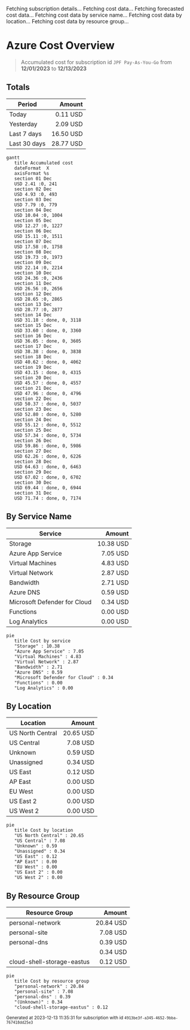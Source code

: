 Fetching subscription details...
Fetching cost data...
Fetching forecasted cost data...
Fetching cost data by service name...
Fetching cost data by location...
Fetching cost data by resource group...
# Azure Cost Overview

> Accumulated cost for subscription id `JPF Pay-As-You-Go` from **12/01/2023** to **12/13/2023**

## Totals

|Period|Amount|
|---|---:|
|Today|0.11 USD|
|Yesterday|2.09 USD|
|Last 7 days|16.50 USD|
|Last 30 days|28.77 USD|

```mermaid
gantt
   title Accumulated cost
   dateFormat  X
   axisFormat %s
   section 01 Dec
   USD 2.41 :0, 241
   section 02 Dec
   USD 4.93 :0, 493
   section 03 Dec
   USD 7.79 :0, 779
   section 04 Dec
   USD 10.04 :0, 1004
   section 05 Dec
   USD 12.27 :0, 1227
   section 06 Dec
   USD 15.11 :0, 1511
   section 07 Dec
   USD 17.58 :0, 1758
   section 08 Dec
   USD 19.73 :0, 1973
   section 09 Dec
   USD 22.14 :0, 2214
   section 10 Dec
   USD 24.36 :0, 2436
   section 11 Dec
   USD 26.56 :0, 2656
   section 12 Dec
   USD 28.65 :0, 2865
   section 13 Dec
   USD 28.77 :0, 2877
   section 14 Dec
   USD 31.18 : done, 0, 3118
   section 15 Dec
   USD 33.60 : done, 0, 3360
   section 16 Dec
   USD 36.05 : done, 0, 3605
   section 17 Dec
   USD 38.38 : done, 0, 3838
   section 18 Dec
   USD 40.62 : done, 0, 4062
   section 19 Dec
   USD 43.15 : done, 0, 4315
   section 20 Dec
   USD 45.57 : done, 0, 4557
   section 21 Dec
   USD 47.96 : done, 0, 4796
   section 22 Dec
   USD 50.37 : done, 0, 5037
   section 23 Dec
   USD 52.80 : done, 0, 5280
   section 24 Dec
   USD 55.12 : done, 0, 5512
   section 25 Dec
   USD 57.34 : done, 0, 5734
   section 26 Dec
   USD 59.86 : done, 0, 5986
   section 27 Dec
   USD 62.26 : done, 0, 6226
   section 28 Dec
   USD 64.63 : done, 0, 6463
   section 29 Dec
   USD 67.02 : done, 0, 6702
   section 30 Dec
   USD 69.44 : done, 0, 6944
   section 31 Dec
   USD 71.74 : done, 0, 7174
```

## By Service Name

|Service|Amount|
|---|---:|
|Storage|10.38 USD|
|Azure App Service|7.05 USD|
|Virtual Machines|4.83 USD|
|Virtual Network|2.87 USD|
|Bandwidth|2.71 USD|
|Azure DNS|0.59 USD|
|Microsoft Defender for Cloud|0.34 USD|
|Functions|0.00 USD|
|Log Analytics|0.00 USD|

```mermaid
pie
   title Cost by service
   "Storage" : 10.38
   "Azure App Service" : 7.05
   "Virtual Machines" : 4.83
   "Virtual Network" : 2.87
   "Bandwidth" : 2.71
   "Azure DNS" : 0.59
   "Microsoft Defender for Cloud" : 0.34
   "Functions" : 0.00
   "Log Analytics" : 0.00
```

## By Location

|Location|Amount|
|---|---:|
|US North Central|20.65 USD|
|US Central|7.08 USD|
|Unknown|0.59 USD|
|Unassigned|0.34 USD|
|US East|0.12 USD|
|AP East|0.00 USD|
|EU West|0.00 USD|
|US East 2|0.00 USD|
|US West 2|0.00 USD|

```mermaid
pie
   title Cost by location
   "US North Central" : 20.65
   "US Central" : 7.08
   "Unknown" : 0.59
   "Unassigned" : 0.34
   "US East" : 0.12
   "AP East" : 0.00
   "EU West" : 0.00
   "US East 2" : 0.00
   "US West 2" : 0.00
```

## By Resource Group

|Resource Group|Amount|
|---|---:|
|personal-network|20.84 USD|
|personal-site|7.08 USD|
|personal-dns|0.39 USD|
||0.34 USD|
|cloud-shell-storage-eastus|0.12 USD|

```mermaid
pie
   title Cost by resource group
   "personal-network" : 20.84
   "personal-site" : 7.08
   "personal-dns" : 0.39
   "(Unknown)" : 0.34
   "cloud-shell-storage-eastus" : 0.12
```

<sup>Generated at 2023-12-13 11:35:31 for subscription with id `4913be3f-a345-4652-9bba-767418dd25e3`</sup>
